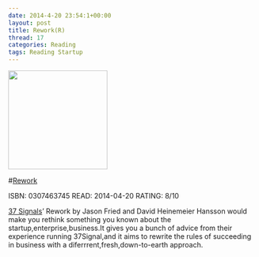 ```yaml
---
date: 2014-4-20 23:54:1+00:00
layout: post
title: Rework(R)
thread: 17
categories: Reading
tags: Reading Startup
---
```


<img src="http://ecx.images-amazon.com/images/I/419F9j3GqxL._SY344_BO1,204,203,200_.jpg" width="200" />

#[Rework](http://www.amazon.com/Rework-Jason-Fried/dp/0307463745/ref=sr_1_1?ie=UTF8&qid=1397450877&sr=8-1&keywords=rework)


ISBN: 0307463745 READ: 2014-04-20 RATING: 8/10

[37 Signals](http://37signals.com/)’ Rework by Jason Fried and David Heinemeier Hansson would make you rethink something you known about the startup,enterprise,business.It gives you a bunch of advice from their experience running 37Signal,and it aims to rewrite the rules of succeeding in business with a diferrrent,fresh,down-to-earth approach.
